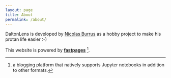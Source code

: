 ```yaml
---
layout: page
title: About
permalink: /about/
---
```


DaltonLens is developed by [Nicolas Burrus](http://nicolas.burrus.name) as a hobby project to make his protan life easier :-)

This website is powered by **[fastpages](https://github.com/fastai/fastpages)** [^1].

[^1]:a blogging platform that natively supports Jupyter notebooks in addition to other formats.

